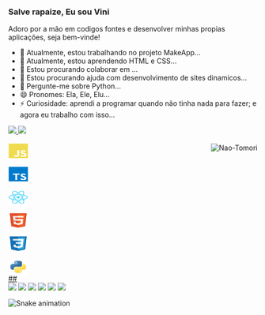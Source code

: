 ### Salve rapaize, Eu sou  Vini
Adoro por a mão em codigos fontes e desenvolver minhas propias aplicações, seja bem-vinde! 
- 🔭 Atualmente, estou trabalhando no projeto MakeApp...
- 🌱 Atualmente, estou aprendendo HTML e CSS...
- 👯 Estou procurando colaborar em ...
- 🤔 Estou procurando ajuda com desenvolvimento de sites dinamicos...
- 💬 Pergunte-me sobre Python...
- 😄 Pronomes: Ela, Ele, Elu...
- ⚡ Curiosidade: aprendi a programar quando não tinha nada para fazer; e agora eu trabalho com isso...

 <div>
<a href="https://github.com/lari-ember">
  <img height="180em" src="https://github-readme-stats.vercel.app/api?username=lari-ember&show_icons=true&theme=dracula&include_all_commits=true&count_private=true"/>
  <img height="180em" src="https://github-readme-stats.vercel.app/api/top-langs/?username=lari-ember&layout=compact&langs_count=10&theme=dracula"/>
</div>
<div style="display: inline_block"><br>
  <img align="right" alt="Nao-Tomori" src="https://steamuserimages-a.akamaihd.net/ugc/863988638213548793/333939FBCCED98F126CD22DA440DD42290FFF756/?imw=5000&imh=5000&ima=fit&impolicy=Letterbox&imcolor=%23000000&letterbox=false">
  <img align="center" alt="lari-ember-Js" height="30" width="40" src="https://raw.githubusercontent.com/devicons/devicon/master/icons/javascript/javascript-plain.svg">
  <br/>
  <br/>
  <img align="center" alt="vinichan-Ts" height="30" width="40" src="https://raw.githubusercontent.com/devicons/devicon/master/icons/typescript/typescript-plain.svg">
  <br/><br/>
  <img align="center" alt="vinichan-React" height="30" width="40" src="https://raw.githubusercontent.com/devicons/devicon/master/icons/react/react-original.svg">
  <br/><br/>
  <img align="center" alt="vinichan-HTML" height="30" width="40" src="https://raw.githubusercontent.com/devicons/devicon/master/icons/html5/html5-original.svg">
  <br/><br/>
  <img align="center" alt="vinichan-CSS" height="30" width="40" src="https://raw.githubusercontent.com/devicons/devicon/master/icons/css3/css3-original.svg">
  <br/><br/>
  <img align="center" alt="vinichan-Python" height="30" width="40" src="https://raw.githubusercontent.com/devicons/devicon/master/icons/python/python-original.svg">
</div>
  ##
 
<div> 
  <a href="https://www.youtube.com/channel/UCGgUr13GuZs_YdW1X9C7bEA" target="_blank"><img src="https://img.shields.io/badge/YouTube-FF0000?style=for-the-badge&logo=youtube&logoColor=white" target="_blank"></a>
  <a href="https://instagram.com/lari.ember/" target="_blank"><img src="https://img.shields.io/badge/-Instagram-%23E4405F?style=for-the-badge&logo=instagram&logoColor=white" target="_blank"></a>
 	<a href="https://www.twitch.tv/" target="_blank"><img src="https://img.shields.io/badge/Twitch-9146FF?style=for-the-badge&logo=twitch&logoColor=white" target="_blank"></a>
 <a href="" target="_blank"><img src="https://img.shields.io/badge/Discord-7289DA?style=for-the-badge&logo=discord&logoColor=white" target="_blank"></a> 
  <a href = "mailto:"><img src="https://img.shields.io/badge/-Gmail-%23333?style=for-the-badge&logo=gmail&logoColor=white" target="_blank"></a>
  <a href="https://www.linkedin.com/in/" target="_blank"><img src="https://img.shields.io/badge/-LinkedIn-%230077B5?style=for-the-badge&logo=linkedin&logoColor=white" target="_blank"></a> 

 ![Snake animation](https://github.com/lari-ember/lari-ember/blob/output/github-contribution-grid-snake.svg)
</div>
